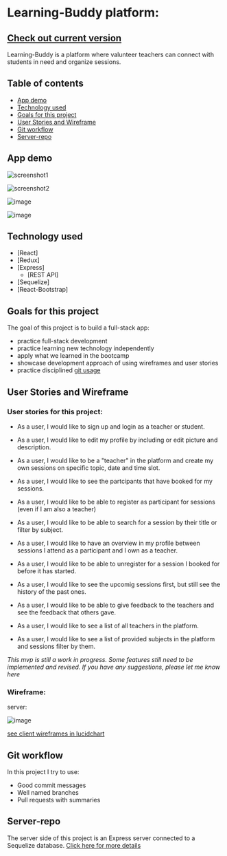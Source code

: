 # Learning-Buddy platform: #

 ## [Check out current version](https://learning-buddy.netlify.app/) ##

Learning-Buddy is a platform where valunteer teachers can connect with students in need and organize sessions.

## Table of contents

- [App demo](#App-demo)
- [Technology used](#technology-used)
- [Goals for this project](#goals-for-this-project)
- [User Stories and Wireframe](#user-stories-and-wireframe)
- [Git workflow](#git-workflow)
- [Server-repo](#server-repo)

## App demo ##

![screenshot1](https://user-images.githubusercontent.com/58357193/80647381-a7888880-8a6e-11ea-8c16-c8985a881445.png)

![screenshot2](https://user-images.githubusercontent.com/58357193/80647566-f8987c80-8a6e-11ea-8985-03c48743a9fc.png)

![image](https://user-images.githubusercontent.com/58357193/80647688-30072900-8a6f-11ea-90d2-9c3abb2acd88.png)

![image](https://user-images.githubusercontent.com/58357193/80647894-7fe5f000-8a6f-11ea-93ee-08bf431530b7.png)

## Technology used ##

- [React]
- [Redux]
- [Express]
  - [REST API]
- [Sequelize]
- [React-Bootstrap]

## Goals for this project ##

The goal of this project is to build a full-stack app:

- practice full-stack development
- practice learning new technology independently
- apply what we learned in the bootcamp
- showcase development approach of using wireframes and user stories
- practice disciplined [git usage](#git-workflow)

## User Stories and Wireframe ##


### User stories for this project: ###

* As a user, I would like to sign up and login as a teacher or student.

* As a user, I would like to edit my profile by including or edit picture and description.
* As a user, I would like to be a "teacher" in the platform and create my own sessions on specific topic, date and time slot.
* As a user, I would like to see the partcipants that have booked for my sessions.
* As a user, I would like to be able to register as participant for sessions (even if I am also a teacher)
* As a user, I would like to be able to search for a session by their title or filter by subject.
* As a user, I would like to have an overview in my profile between sessions I attend as a participant and I own as a teacher.
* As a user, I would like to be able to unregister for a session I booked for before it has started.
* As a user, I would like to see the upcomig sessions first, but still see the history of the past ones.
* As a user, I would like to be able to give feedback to the teachers and see the feedback that others gave.
* As a user, I would like to see a list of all teachers in the platform.
* As a user, I would like to see a list of provided subjects in the platform and sessions filter by them.

*This mvp is still a work in progress. Some features still need to be implemented and revised. If you have any suggestions, please let me know here*

### Wireframe: ###

server:

![image](https://user-images.githubusercontent.com/58357193/80648249-23370500-8a70-11ea-990a-efb354cfd33a.png)

[see client wireframes in lucidchart](https://www.lucidchart.com/documents/edit/c9b4d276-283e-48e4-a293-178b8c0ce8a3/DORPHCXR8ZbJ?shared=true)

## Git workflow

In this project I try to use:

- Good commit messages
- Well named branches
- Pull requests with summaries


## Server-repo

The server side of this project is an Express server connected to a Sequelize database. [Click here for more details](https://github.com/PetarAsenov/learning-buddy-server)